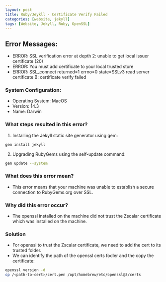 ```yaml
---
layout: post
title: Ruby/Jeykll - Certificate Verify Failed
categories: [website, jekyll]
tags: [Website, Jekyll, Ruby, OpenSSL]
---
```


## Error Messages:
- ERROR: SSL verification error at depth 2: unable to get local issuer certificate (20)
- ERROR: You must add certificate to your local trusted store
- ERROR: SSL_connect returned=1 errno=0 state=SSLv3 read server certificate B: certificate verify failed

### System Configuration:
- Operating System: MacOS
- Version: 14.3
- Name: Darwin


### What steps resulted in this error?
1. Installing the Jekyll static site generator using gem:
```bash
gem install jekyll
```

2. Upgrading RubyGems using the self-update command:
```bash
gem update --system
```


### What does this error mean?
- This error means that your machine was unable to establish a secure connection to RubyGems.org over SSL.

### Why did this error occur?
- The openssl installed on the machine did not trust the Zscalar certificate which was installed on the machine.

### Solution
- For openssl to trust the Zscalar certificate, we need to add the cert to its trusted folder.
- We can identify the path of the openssl certs fodler and the copy the certificate:
```bash
openssl version -d
cp /<path-to-cert>/cert.pen /opt/homebrew/etc/openssl@3/certs
```



